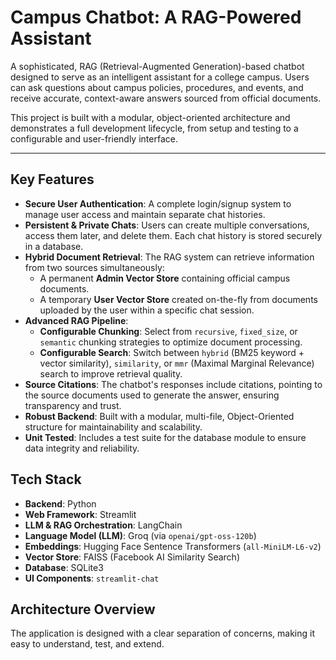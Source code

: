 # Campus Chatbot: A RAG-Powered Assistant

A sophisticated, RAG (Retrieval-Augmented Generation)-based chatbot designed to serve as an intelligent assistant for a college campus. Users can ask questions about campus policies, procedures, and events, and receive accurate, context-aware answers sourced from official documents.

This project is built with a modular, object-oriented architecture and demonstrates a full development lifecycle, from setup and testing to a configurable and user-friendly interface.


---

## Key Features

-   **Secure User Authentication**: A complete login/signup system to manage user access and maintain separate chat histories.
-   **Persistent & Private Chats**: Users can create multiple conversations, access them later, and delete them. Each chat history is stored securely in a database.
-   **Hybrid Document Retrieval**: The RAG system can retrieve information from two sources simultaneously:
    -   A permanent **Admin Vector Store** containing official campus documents.
    -   A temporary **User Vector Store** created on-the-fly from documents uploaded by the user within a specific chat session.
-   **Advanced RAG Pipeline**:
    -   **Configurable Chunking**: Select from `recursive`, `fixed_size`, or `semantic` chunking strategies to optimize document processing.
    -   **Configurable Search**: Switch between `hybrid` (BM25 keyword + vector similarity), `similarity`, or `mmr` (Maximal Marginal Relevance) search to improve retrieval quality.
-   **Source Citations**: The chatbot's responses include citations, pointing to the source documents used to generate the answer, ensuring transparency and trust.
-   **Robust Backend**: Built with a modular, multi-file, Object-Oriented structure for maintainability and scalability.
-   **Unit Tested**: Includes a test suite for the database module to ensure data integrity and reliability.

## Tech Stack

-   **Backend**: Python
-   **Web Framework**: Streamlit
-   **LLM & RAG Orchestration**: LangChain
-   **Language Model (LLM)**: Groq (via `openai/gpt-oss-120b`)
-   **Embeddings**: Hugging Face Sentence Transformers (`all-MiniLM-L6-v2`)
-   **Vector Store**: FAISS (Facebook AI Similarity Search)
-   **Database**: SQLite3
-   **UI Components**: `streamlit-chat`

## Architecture Overview

The application is designed with a clear separation of concerns, making it easy to understand, test, and extend.
